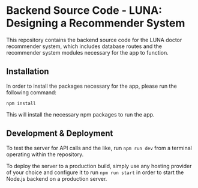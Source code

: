 # Backend Source Code - LUNA: Designing a Recommender System
This repository contains the backend source code for the LUNA doctor recommender system, which includes database routes and the recommender system modules necessary for the app to function. 

## Installation
In order to install the packages necessary for the app, please run the following command: 

`npm install`

This will install the necessary npm packages to run the app.


## Development & Deployment

To test the server for API calls and the like, run `npm run dev` from a terminal operating within the repository. 

To deploy the server to a production build, simply use any hosting provider of your choice and configure it to run `npm run start` in order to start the Node.js backend on a production server.

